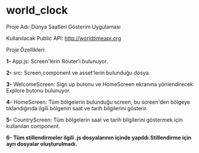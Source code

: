 # world_clock

Proje Adı: Dünya Saatleri Gösterim Uygulaması

Kullanılacak Public API: http://worldtimeapi.org

Proje Özellikleri:

**1-** App.js: Screen'lerin Router'i bulunuyor.

**2-** src: Screen,component ve asset'lerin bulunduğu dosya.

**3-** WelcomeScreen: Sign up butonu ve HomeScreen ekranına yönlendirecek Explore butonu 
bulunuyor.

**4-** HomeScreen: Tüm bölgelerin bulunduğu screen, bu screen'den bölgeye tıklandığında ilgili bölgenin saat ve tarih bilgilerini gösterir.

**5-** CountryScreen: Tüm bölgelerin saat ve tarih bilgilerini göstermek için kullanılan component.

**6- Tüm stillendirmeler ilgili .js dosyalarının içinde yapıldı.Stillendirme için ayrı dosyalar oluşturulmadı.**